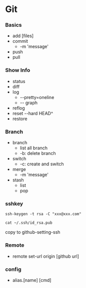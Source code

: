 # Git
### Basics
- add [files]
- commit
	- -m 'message'
- push
- pull
### Show Info
- status
- diff
- log
	- --pretty=oneline
	- -- graph
- reflog
- reset --hard HEAD^
- restore
### Branch
- branch
	- list all branch
	- -b: delete branch
- switch 
	- -c: create and switch
- merge 
	- -m 'message'
- stash 
	- list
	- pop
### sshkey
```
ssh-keygen -t rsa -C "xxx@xxx.com"
```
```
cat ~/.ssh/id_rsa.pub
```
copy to github-setting-ssh
### Remote
- remote set-url origin [github url]
### config
- alias.[name] [cmd]
